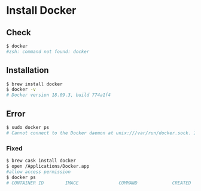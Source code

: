 # Install Docker

## Check
```bash
$ docker
#zsh: command not found: docker
```

## Installation
```bash
$ brew install docker
$ docker -v
# Docker version 18.09.3, build 774a1f4
```

## Error
```bash
$ sudo docker ps
# Cannot connect to the Docker daemon at unix:///var/run/docker.sock. Is the docker daemon running?
```
### Fixed
```bash
$ brew cask install docker
$ open /Applications/Docker.app
#allow access permission
$ docker ps
# CONTAINER ID        IMAGE               COMMAND             CREATED             STATUS              PORTS               NAMES
```